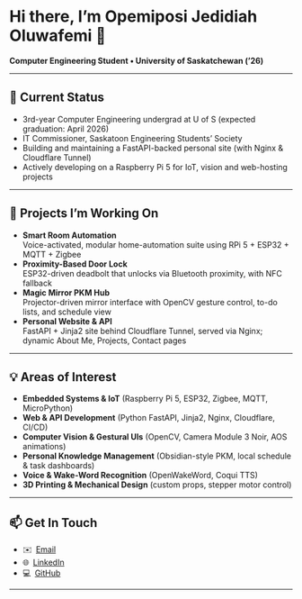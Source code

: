 # Hi there, I’m Opemiposi Jedidiah Oluwafemi 👋

**Computer Engineering Student • University of Saskatchewan (’26)**

---

## 🔭 Current Status
- 3rd-year Computer Engineering undergrad at U of S (expected graduation: April 2026)  
- IT Commissioner, Saskatoon Engineering Students’ Society  
- Building and maintaining a FastAPI-backed personal site (with Nginx & Cloudflare Tunnel)  
- Actively developing on a Raspberry Pi 5 for IoT, vision and web-hosting projects  

---

## 🤖 Projects I’m Working On
- **Smart Room Automation**  
  Voice-activated, modular home-automation suite using RPi 5 + ESP32 + MQTT + Zigbee  
- **Proximity-Based Door Lock**  
  ESP32-driven deadbolt that unlocks via Bluetooth proximity, with NFC fallback  
- **Magic Mirror PKM Hub**  
  Projector-driven mirror interface with OpenCV gesture control, to-do lists, and schedule view  
- **Personal Website & API**  
  FastAPI + Jinja2 site behind Cloudflare Tunnel, served via Nginx; dynamic About Me, Projects, Contact pages  

---

## 💡 Areas of Interest
- **Embedded Systems & IoT** (Raspberry Pi 5, ESP32, Zigbee, MQTT, MicroPython)  
- **Web & API Development** (Python FastAPI, Jinja2, Nginx, Cloudflare, CI/CD)  
- **Computer Vision & Gestural UIs** (OpenCV, Camera Module 3 Noir, AOS animations)  
- **Personal Knowledge Management** (Obsidian-style PKM, local schedule & task dashboards)  
- **Voice & Wake-Word Recognition** (OpenWakeWord, Coqui TTS)  
- **3D Printing & Mechanical Design** (custom props, stepper motor control)  

---

## 📫 Get In Touch
- ✉️ [Email](mailto:youremail@example.com)  
- 🌐 [LinkedIn](https://linkedin.com/in/your-profile)  
- 💻 [GitHub](https://github.com/yourusername)  

---
